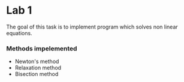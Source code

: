 # Lab 1
The goal of this task is to implement program which solves non linear equations.
### Methods impelemented
- Newton's method
- Relaxation method
- Bisection method